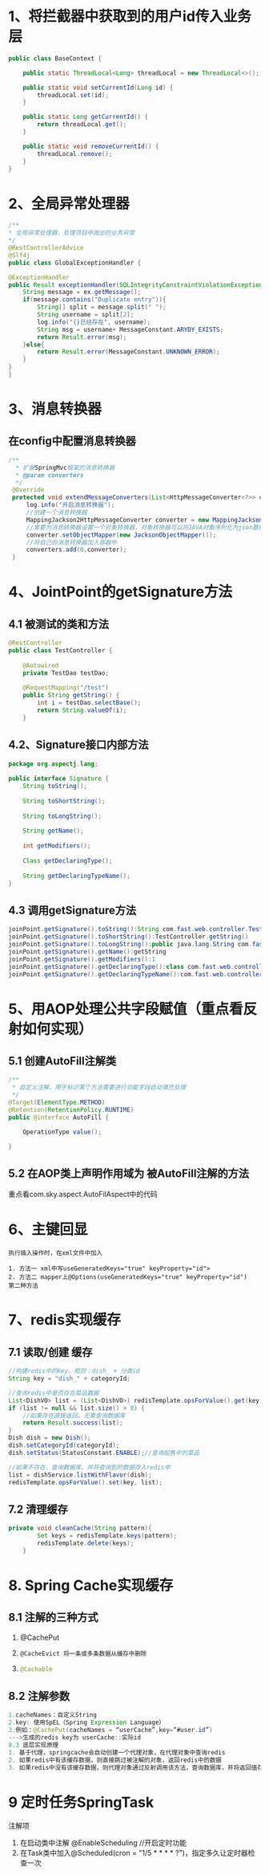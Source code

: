 # 1、将拦截器中获取到的用户id传入业务层

```java
public class BaseContext {

    public static ThreadLocal<Long> threadLocal = new ThreadLocal<>();

    public static void setCurrentId(Long id) {
        threadLocal.set(id);
    }

    public static Long getCurrentId() {
        return threadLocal.get();
    }

    public static void removeCurrentId() {
        threadLocal.remove();
    }
}
```

# 2、全局异常处理器

```java
/**
* 全局异常处理器，处理项目中抛出的业务异常
*/
@RestControllerAdvice
@Slf4j
public class GlobalExceptionHandler {

@ExceptionHandler
public Result exceptionHandler(SQLIntegrityConstraintViolationException ex){
    String message = ex.getMessage();
    if(message.contains("Duplicate entry")){
        String[] split = message.split(" ");
        String username = split[2];
        log.info("{}已经存在", username); 
        String msg = username+ MessageConstant.ARYDY_EXISTS;
        return Result.error(msg);
    }else{
        return Result.error(MessageConstant.UNKNOWN_ERROR);
    }
}
}
```

# 3、消息转换器

## 在config中配置消息转换器

```java
/**
  * 扩展SpringMvc框架的消息转换器
  * @param converters
  */
 @Override
 protected void extendMessageConverters(List<HttpMessageConverter<?>> converters) {
     log.info("开启消息转换器");
     //创建一个消息转换器
     MappingJackson2HttpMessageConverter converter = new MappingJackson2HttpMessageConverter();
     //需要为消息转换器设置一个对象转换器，对象转换器可以将JAVA对象序列化为json数据
     converter.setObjectMapper(new JacksonObjectMapper());
     //将自己的消息转换器加入容器中
     converters.add(0,converter);
 }
```

# 4、JointPoint的getSignature方法

## 4.1 被测试的类和方法

```java
@RestController
public class TestController {  
 
    @Autowired
    private TestDao testDao;
 
    @RequestMapping("/test")
    public String getString() {
        int i = testDao.selectBase();
        return String.valueOf(i);
    }
```

## 4.2、Signature接口内部方法

```java
package org.aspectj.lang;
 
public interface Signature {
    String toString();
 
    String toShortString();
 
    String toLongString();
 
    String getName();
 
    int getModifiers();
 
    Class getDeclaringType();
 
    String getDeclaringTypeName();
}
```

## 4.3 调用getSignature方法

```java
joinPoint.getSignature().toString():String com.fast.web.controller.TestController.getString()
joinPoint.getSignature().toShortString():TestController.getString()
joinPoint.getSignature().toLongString():public java.lang.String com.fast.web.controller.TestController.getString()
joinPoint.getSignature().getName():getString
joinPoint.getSignature().getModifiers():1
joinPoint.getSignature().getDeclaringType():class com.fast.web.controller.TestController
joinPoint.getSignature().getDeclaringTypeName():com.fast.web.controller.TestController
```

# 5、用AOP处理公共字段赋值（重点看反射如何实现）

## 5.1 创建AutoFill注解类

```java
/**
 * 自定义注解，用于标识某个方法需要进行功能字段自动填充处理
 */
@Target(ElementType.METHOD) 
@Retention(RetentionPolicy.RUNTIME)
public @interface AutoFill {

    OperationType value();

}
```

## 5.2 在AOP类上声明作用域为 被AutoFill注解的方法

重点看com.sky.aspect.AutoFilAspect中的代码

# 6、主键回显

```
执行插入操作时，在xml文件中加入

1. 方法一 xml中写useGeneratedKeys="true" keyProperty="id">
2. 方法二 mapper上@Options(useGeneratedKeys="true" keyProperty="id")
第二种方法
```

# 7、redis实现缓存

## 7.1 读取/创建 缓存

```java
//构建redis中的key，规则：dish_ + 分类id
String key = "dish_" + categoryId;

//查询redis中是否存在菜品数据
List<DishVO> list = (List<DishVO>) redisTemplate.opsForValue().get(key);
if (list != null && list.size() > 0) {
    //如果存在直接返回，无需查询数据库
    return Result.success(list);
}
Dish dish = new Dish();
dish.setCategoryId(categoryId);
dish.setStatus(StatusConstant.ENABLE);//查询起售中的菜品

//如果不存在，查询数据库，并将查询到的数据存入redis中
list = dishService.listWithFlavor(dish);
redisTemplate.opsForValue().set(key, list);
```

## 7.2 清理缓存

```java
private void cleanCache(String pattern){
        Set keys = redisTemplate.keys(pattern);
        redisTemplate.delete(keys);
    }
```

# 8. Spring Cache实现缓存

## 8.1 注解的三种方式

1.   @CachePut

2. ```
   @CacheEvict 将一条或多条数据从缓存中删除
   ```

3. ```java
   @Cachable
   ```

## 8.2 注解参数

```java
1.cacheNames：自定义String 
2.key: 使用SpEL（Spring Expression Language）
3.例如：@CachePut(cacheNames = “userCache”,key=“#user.id”)
--->生成的redis key为 userCache::实际id
8.3 底层实现原理
1. 基于代理，springcache会自动创建一个代理对象，在代理对象中查询redis
2. 如果redis中有该缓存数据，则直接跳过被注解的对象，返回redis中的数据
3. 如果redis中没有该缓存数据，则代理对象通过反射调用该方法，查询数据库，并将返回值存入redis中
```

# 9 定时任务SpringTask

注解项

1. 在启动类中注解 @EnableScheduling //开启定时功能
2.  在Task类中加入@Scheduled(cron = "1/5 * * * * ?")，指定多久让定时器检查一次